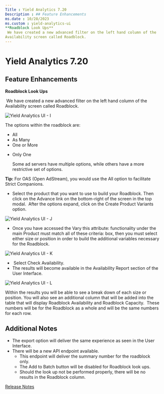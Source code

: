 ```yaml
---
Title : Yield Analytics 7.20
Description : ## Feature Enhancements
ms.date : 10/28/2023
ms.custom : yield-analytics-ui
**Roadblock Look Ups**
 We have created a new advanced filter on the left hand column of the
Availability screen called Roadblock.
---
```



# Yield Analytics 7.20





## Feature Enhancements

**Roadblock Look Ups**

 We have created a new advanced filter on the left hand column of the
Availability screen called Roadblock.

![Yield Analytics UI - I]("media/i.png")
<p>The options within the roadblock are:</p>
<ul>
<li>All</li>
<li>As Many</li>
<li>One or More</li>
<li><p>Only One</p>
<p>Some ad servers have multiple options, while others have a more
restrictive set of options. </p></li>
</ul>
</figure>



<b>Tip:</b> For OAS (Open AdStream), you would
use the All option to facilitate Strict Companions.

- Select the product that you want to use to build your Roadblock. Then
  click on the Advance link on the bottom-right of the screen in the top
  modal.  After the options expand, click on the Create Product Variants
  option.



![Yield Analytics UI - J]("media/j.png")
<ul>
<li>Once you have accessed the Vary this attribute: functionality under
the main Product must match all of these criteria: box, then you must
select either size or position in
order to build the additional variables necessary for the
Roadblock.</li>
</ul>
</figure>

![Yield Analytics UI - K]("media/k.png")
<ul>
<li> Select Check Availability.</li>
<li>The results will become available in the <span
class="ph uicontrol">Availability Report section of the User
Interface.</li>
</ul>
</figure>

![Yield Analytics UI - L]("media/l.png")

Within the results you will be able to see a break down of each size or
position. You will also see an additional column that will be added into
the table that will display Roadblock Availability and Roadblock
Capacity.  These numbers will be for the Roadblock as a whole and will
be the same numbers for each row.





## Additional Notes

- The export option will deliver the same experience as seen in the User
  Interface.
- There will be a new API endpoint available.
  - This endpoint will deliver the summary number for the roadblock
    only.
  - The Add to Batch button will be
    disabled for Roadblock look ups.
  - Should the look up not be performed properly, there will be no
    results in the Roadblock column.





<a href="release-notes.md" class="link">Release Notes</a>






